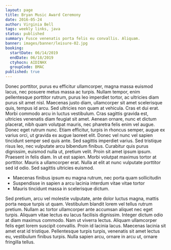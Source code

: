 ```yaml
---
layout: page
title: Bryan Music Award Ceremony
date: 2016-05-24
author: Virginia Bell
tags: weekly links, java
status: published
summary: Fusce venenatis porta felis eu convallis. Aliquam.
banner: images/banner/leisure-02.jpg
booking:
  startDate: 06/14/2019
  endDate: 06/18/2019
  ctyhocn: AIDINHX
  groupCode: BMAC
published: true
---
```

Donec porttitor, purus eu efficitur ullamcorper, magna massa euismod lacus, nec posuere metus massa ac turpis. Nullam tempor, enim pellentesque porttitor rutrum, purus leo imperdiet tortor, ac ultricies diam purus sit amet nisl. Maecenas justo diam, ullamcorper sit amet scelerisque quis, tempus id arcu. Sed ultricies non quam at vehicula. Cras et dui erat. Morbi commodo arcu in luctus vestibulum. Cras sagittis gravida est, ultricies venenatis diam feugiat sit amet. Aenean ornare, nunc et dictum placerat, nibh quam volutpat mauris, nec pharetra felis enim vel augue. Donec eget rutrum nunc. Etiam efficitur, turpis in rhoncus semper, augue ex varius orci, ut gravida ex augue laoreet elit. Donec vel nunc vel sapien tincidunt semper sed quis ante.
Sed sagittis imperdiet varius. Sed tristique risus leo, nec vulputate arcu bibendum finibus. Curabitur quis purus dignissim, euismod nulla ut, pretium velit. Proin sit amet ipsum ipsum. Praesent in felis diam. In ut est sapien. Morbi volutpat maximus tortor at porttitor. Mauris a ullamcorper erat. Nulla at elit at nunc vulputate porttitor sed id odio. Sed sagittis ultricies euismod.

* Maecenas finibus ipsum eu magna rutrum, nec porta quam sollicitudin
* Suspendisse in sapien a arcu lacinia interdum vitae vitae tortor
* Mauris tincidunt massa in scelerisque dictum.

Sed pretium, arcu vel molestie vulputate, ante dolor luctus magna, mattis porta neque turpis ut quam. Vestibulum blandit lorem vel tellus rutrum pretium. Nullam ac tortor ullamcorper ante accumsan aliquet nec eget turpis. Aliquam vitae lectus eu lacus facilisis dignissim. Integer dictum odio at diam maximus commodo. Nam ut viverra lectus. Aliquam ullamcorper felis eget lorem suscipit convallis. Proin id lacinia lacus. Maecenas lacinia sit amet erat id tristique. Pellentesque turpis turpis, venenatis sit amet lectus eu, vestibulum finibus turpis. Nulla sapien arcu, ornare in arcu ut, ornare fringilla tellus.
